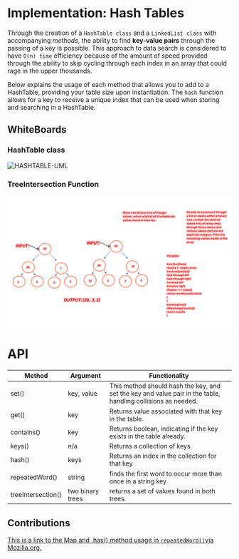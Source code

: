 # Implementation: Hash Tables

Through the creation of a `HashTable class` and a `LinkedList class` with accompanying *methods*, the ability to find **key-value pairs** through the passing of a key is possible. This approach to data search is considered to have `O(n) time` efficiency because of the amount of speed provided through the ability to skip cycling through each index in an array that could rage in the upper thousands. 

Below explains the usage of each method that allows you to add to a HashTable, providing your table size upon instantiation. The `hash` function allows for a key to receive a unique index that can be used when storing and searching in a HashTable.

## WhiteBoards

### HashTable class

<img width="1271" alt="HASHTABLE-UML" src="https://user-images.githubusercontent.com/90294860/166173212-a75aa52e-7438-4c8f-b55b-c1e6d9e67b85.png">

### TreeIntersection Function

![Tree-intersection-UML](./assets/Tree-intersection-UML.png)


# API

| Method         | Argument         | Functionality                                                                                                     |
|----------------|------------------|-------------------------------------------------------------------------------------------------------------------|
| set()   | key, value                | This method should hash the key, and set the key and value pair in the table, handling collisions as needed.                                      |
| get()     |  key            | Returns value associated with that key in the table.           |
| contains()       |  key            | Returns boolean, indicating if the key exists in the table already.                           |
|  keys()     | n/a              | Returns a collection of keys |
| hash()       | keys        | Returns an index in the collection for that key                                                    |
| repeatedWord()       | string        | finds the first word to occur more than once in a string key                                                    |
| treeIntersection()       | two binary trees       | returns a set of values found in both trees.

## Contributions 
[This is a link to the Map and .has() method usage in `repeatedWord()`via Mozilla.org.](https://developer.mozilla.org/en-US/docs/Web/JavaScript/Reference/Global_Objects/Map/has)
